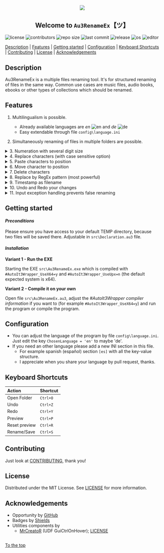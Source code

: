 #####

<p align="center">
    <img src="https://github.com/Sven-Seyfert/Au3RenameEx/blob/master/media/favicon.ico" width="80" />
    <h2 align="center">Welcome to <code>Au3RenameEx</code>【ツ】</h2>
</p>

![license](https://img.shields.io/badge/license-MIT-ff69b4.svg?style=flat-square&logo=spdx)
![contributors](https://img.shields.io/github/contributors/Sven-Seyfert/Au3RenameEx.svg?style=flat-square&logo=github)
![repo size](https://img.shields.io/github/repo-size/Sven-Seyfert/Au3RenameEx.svg?style=flat-square&logo=github)
![last commit](https://img.shields.io/github/last-commit/Sven-Seyfert/Au3RenameEx.svg?style=flat-square&logo=github)
![release](https://img.shields.io/github/release/Sven-Seyfert/Au3RenameEx.svg?style=flat-square&logo=github)
![os](https://img.shields.io/badge/os-windows-yellow.svg?style=flat-square&logo=windows)
![editor](https://img.shields.io/badge/editor-VSCode-blueviolet.svg?style=flat-square&logo=visual-studio-code)

[Description](#description) | [Features](#features) | [Getting started](#getting-started) | [Configuration](#configuration) | [Keyboard Shortcuts](#keyboard-shortcuts) | [Contributing](#contributing) | [License](#license) | [Acknowledgements](#acknowledgements)

## Description

Au3RenameEx is a multiple files renaming tool. It's for structured renaming of files in the same way.
Common use cases are music files, audio books, ebooks or other types of collections which should be renamed.

## Features

1. Multilingualism is possible.
    - Already available languages are *en* <img src="https://github.com/lipis/flag-icon-css/blob/master/flags/4x3/gb.svg" alt="en" width="18px"/> and *de* <img src="https://github.com/lipis/flag-icon-css/blob/master/flags/4x3/de.svg" alt="de" width="18px"/>
    - Easy extendable through file `config\language.ini`

2. Simultaneously renaming of files in multiple folders are possible.

<details>
<summary>3. Numeration with several digit size</summary>
<p><br><img src="https://github.com/Sven-Seyfert/Au3RenameEx/blob/master/screenshots/numeration.gif" /></p>
</details>

<details>
<summary>4. Replace characters (with case sensitive option)</summary>
<p><br><img src="https://github.com/Sven-Seyfert/Au3RenameEx/blob/master/screenshots/replaceCharacter.gif" /></p>
</details>

<details>
<summary>5. Paste characters to position</summary>
<p><br><img src="https://github.com/Sven-Seyfert/Au3RenameEx/blob/master/screenshots/pasteCharacter.gif" /></p>
</details>

<details>
<summary>6. Move character to position</summary>
<p><br><img src="https://github.com/Sven-Seyfert/Au3RenameEx/blob/master/screenshots/moveCharacter.gif" /></p>
</details>

<details>
<summary>7. Delete characters</summary>
<p><br><img src="https://github.com/Sven-Seyfert/Au3RenameEx/blob/master/screenshots/deleteCharacter.gif" /></p>
</details>

<details>
<summary>8. Replace by RegEx pattern (most powerful)</summary>
<p><br><img src="https://github.com/Sven-Seyfert/Au3RenameEx/blob/master/screenshots/regexReplace.gif" /></p>
</details>

<details>
<summary>9. Timestamp as filename</summary>
<p><br><img src="https://github.com/Sven-Seyfert/Au3RenameEx/blob/master/screenshots/timestampAsFilename.gif" /></p>
</details>

<details>
<summary>10. Undo and Redo your changes</summary>
<p><br><img src="https://github.com/Sven-Seyfert/Au3RenameEx/blob/master/screenshots/undoRedo.gif" /></p>
</details>

<details>
<summary>11. Input exception handling prevents false renaming</summary>
<p><br><img src="https://github.com/Sven-Seyfert/Au3RenameEx/blob/master/screenshots/inputHandling.gif" /></p>
</details>

## Getting started

#### *Preconditions*

Please ensure you have access to your default TEMP directory, because two files will be saved there.
Adjustable in `src\Declaration.au3` file.

#### *Installation*

**Variant 1 - Run the EXE**

Starting the EXE `src\Au3RenameEx.exe` which is compiled with `#AutoIt3Wrapper_UseX64=y` and `#AutoIt3Wrapper_UseUpx=n` (the default expected system is x64).

**Variant 2 - Compile it on your own**

Open file `src\Au3RenameEx.au3`, adjust the *#AutoIt3Wrapper compiler information* if you want to (for example `#AutoIt3Wrapper_UseX64=y`) and run the program or compile the program.

## Configuration

- You can adjust the language of the program by file `config\language.ini`. Just edit the key `ChosenLanguage = 'en'` to maybe 'de'.
- If you need an other language please add a new INI section in this file.
    - For example spanish (español) section `[es]` with all the key-value structure.
    - I appreciate when you share your language by pull request, thanks.

## Keyboard Shortcuts

| Action        | Shortcut |
| :------------ | :------- |
| Open Folder   | `Ctrl+O` |
| Undo          | `Ctrl+Z` |
| Redo          | `Ctrl+Y` |
| Preview       | `Ctrl+P` |
| Reset preview | `Ctrl+R` |
| Rename/Save   | `Ctrl+S` |

## Contributing

Just look at [CONTRIBUTING](https://github.com/Sven-Seyfert/Au3RenameEx/blob/master/docs/CONTRIBUTING.md), thank you!

## License

Distributed under the MIT License. See [LICENSE](https://github.com/Sven-Seyfert/Au3RenameEx/blob/master/LICENSE.md) for more information.

## Acknowledgements

- Opportunity by [GitHub](https://github.com)
- Badges by [Shields](https://shields.io)
- Utilities components by
  - [MrCreatoR](https://www.autoitscript.com/forum/files/file/179-guictrlonhover/) (UDF GuiCtrlOnHover); [LICENSE](https://github.com/Sven-Seyfert/Au3RenameEx/blob/master/utilities/GuiCtrlOnHover.LICENSE.md)

##

[To the top](#)
